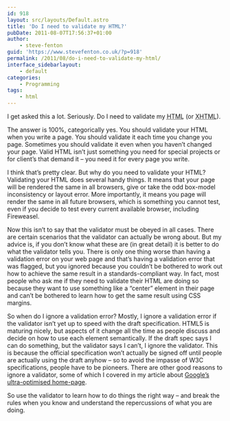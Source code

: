 ```yaml
---
id: 918
layout: src/layouts/Default.astro
title: 'Do I need to validate my HTML?'
pubDate: 2011-08-07T17:56:37+01:00
author:
    - steve-fenton
guid: 'https://www.stevefenton.co.uk/?p=918'
permalink: /2011/08/do-i-need-to-validate-my-html/
interface_sidebarlayout:
    - default
categories:
    - Programming
tags:
    - html
---
```


I get asked this a lot. Seriously. Do I need to validate my <abbr title="Hyper-Text Markup Language">HTML</abbr> (or <abbr title="Extensible Hyper-Text Markup Language">XHTML</abbr>).

The answer is 100%, categorically yes. You should validate your HTML when you write a page. You should validate it each time you change you page. Sometimes you should validate it even when you haven’t changed your page. Valid HTML isn’t just something you need for special projects or for client’s that demand it – you need it for every page you write.

I think that’s pretty clear. But why do you need to validate your HTML? Validating your HTML does several handy things. It means that your page will be rendered the same in all browsers, give or take the odd box-model inconsistency or layout error. More importantly, it means you page will render the same in all future browsers, which is something you cannot test, even if you decide to test every current available browser, including Fireweasel.

Now this isn’t to say that the validator must be obeyed in all cases. There are certain scenarios that the validator can actually be wrong about. But my advice is, if you don’t know what these are (in great detail) it is better to do what the validator tells you. There is only one thing worse than having a validation error on your web page and that’s having a validation error that was flagged, but you ignored because you couldn’t be bothered to work out how to achieve the same result in a standards-compliant way. In fact, most people who ask me if they need to validate their HTML are doing so because they want to use something like a “center” element in their page and can’t be bothered to learn how to get the same result using CSS margins.

So when do I ignore a validation error? Mostly, I ignore a validation error if the validator isn’t yet up to speed with the draft specification. HTML5 is maturing nicely, but aspects of it change all the time as people discuss and decide on how to use each element semantically. If the draft spec says I can do something, but the validator says I can’t, I ignore the validator. This is because the official specification won’t actually be signed off until people are actually using the draft anyhow – so to avoid the impasse of W3C specifications, people have to be pioneers. There are other good reasons to ignore a validator, some of which I covered in my article about [Google’s ultra-optimised home-page](https://www.stevefenton.co.uk/2010/08/Google-Deliberately-Write-Awful-HTML/).

So use the validator to learn how to do things the right way – and break the rules when you know and understand the repercussions of what you are doing.